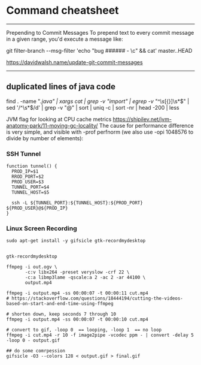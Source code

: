 
#  Command cheatsheet

---------------------------------------
Prepending to Commit Messages
To prepend text to every commit message in a given range, you'd execute a message like:

git filter-branch --msg-filter 'echo "bug ###### - \c" && cat' master..HEAD

https://davidwalsh.name/update-git-commit-messages

---------------------------------------



## duplicated lines of java code
 find . -name "*.java" | xargs cat | grep -v "import" | egrep -v "^\s*[{}]\s*$" | sed '/^\s*$/d' | grep -v "@" | sort | uniq -c | sort -nr | head -200 | less



JVM flag for looking at CPU cache metrics
https://shipilev.net/jvm-anatomy-park/11-moving-gc-locality/
The cause for performance difference is very simple, and visible with -prof perfnorm (we also use -opi 1048576 to divide by number of elements):


### SSH Tunnel

```
function tunnel() {
  PROD_IP=$1
  RROD_PORT=$2
  PROD_USER=$3
  TUNNEL_PORT=$4
  TUNNEL_HOST=$5
  
  ssh -L ${TUNNEL_PORT}:${TUNNEL_HOST}:${PROD_PORT} ${PROD_USER}@${PROD_IP}
}
```

### Linux Screen Recording

```
sudo apt-get install -y gifsicle gtk-recordmydesktop


gtk-recordmydesktop

ffmpeg -i out.ogv \
       -c:v libx264 -preset veryslow -crf 22 \
       -c:a libmp3lame -qscale:a 2 -ac 2 -ar 44100 \
       output.mp4

ffmpeg -i output.mp4 -ss 00:00:07 -t 00:00:11 cut.mp4 
# https://stackoverflow.com/questions/18444194/cutting-the-videos-based-on-start-and-end-time-using-ffmpeg

# shorten down, keep seconds 7 through 10
ffmpeg -i output.mp4 -ss 00:00:07 -t 00:00:10 cut.mp4

# convert to gif, -loop 0  == looping, -loop 1  == no loop
ffmpeg -i cut.mp4 -r 10 -f image2pipe -vcodec ppm - | convert -delay 5 -loop 0 - output.gif

## do some comrpession
gifsicle -O3 --colors 128 < output.gif > final.gif
```
